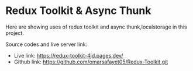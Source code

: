 # Redux Toolkit & Async Thunk

Here are showing uses of redux toolkit and async thunk,localstorage in this project.

Source codes and live server link:

- Live link: https://redux-toolkit-4jd.pages.dev/
- Github link: https://github.com/omarsafayet05/Redux-Toolkit.git
